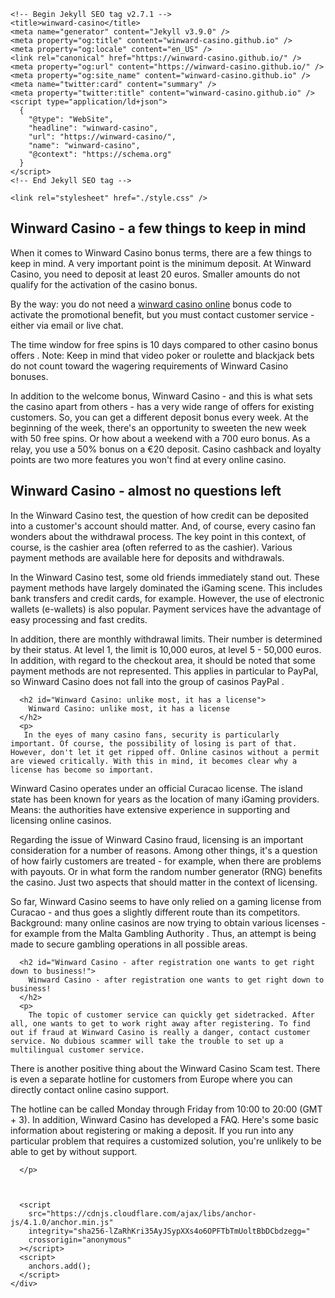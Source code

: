 <html lang="en-US">
  <head>
    <meta charset="UTF-8" />
    <meta http-equiv="X-UA-Compatible" content="IE=edge" />
    <meta name="viewport" content="width=device-width, initial-scale=1" />

    <!-- Begin Jekyll SEO tag v2.7.1 -->
    <title>winward-casino</title>
    <meta name="generator" content="Jekyll v3.9.0" />
    <meta property="og:title" content="winward-casino.github.io" />
    <meta property="og:locale" content="en_US" />
    <link rel="canonical" href="https://winward-casino.github.io/" />
    <meta property="og:url" content="https://winward-casino.github.io/" />
    <meta property="og:site_name" content="winward-casino.github.io" />
    <meta name="twitter:card" content="summary" />
    <meta property="twitter:title" content="winward-casino.github.io" />
    <script type="application/ld+json">
      {
        "@type": "WebSite",
        "headline": "winward-casino",
        "url": "https://winward-casino/",
        "name": "winward-casino",
        "@context": "https://schema.org"
      }
    </script>
    <!-- End Jekyll SEO tag -->

    <link rel="stylesheet" href="./style.css" />
  </head>
  <body>
    <div class="container-lg px-3 my-5 markdown-body">
      <h2 id="Winward Casino - a few things to keep in mind">
        Winward Casino - a few things to keep in mind
      </h2>
      <p>
        When it comes to Winward Casino bonus terms, there are a few things to keep in mind. A very important point is the minimum deposit. At Winward Casino, you need to deposit at least 20 euros. Smaller amounts do not qualify for the activation of the casino bonus.

By the way: you do not need a <a href="https://winwardcasinoonline.com/" target="_blank">winward casino online</a> bonus code to activate the promotional benefit, but you must contact customer service - either via email or live chat.

The time window for free spins is 10 days compared to other casino bonus offers . Note: Keep in mind that video poker or roulette and blackjack bets do not count toward the wagering requirements of Winward Casino bonuses.

In addition to the welcome bonus, Winward Casino - and this is what sets the casino apart from others - has a very wide range of offers for existing customers. So, you can get a different deposit bonus every week. At the beginning of the week, there's an opportunity to sweeten the new week with 50 free spins. Or how about a weekend with a 700 euro bonus. As a relay, you use a 50% bonus on a €20 deposit. Casino cashback and loyalty points are two more features you won't find at every online casino.
      </p>
      <h2 id="Winward Casino - almost no questions left">
        Winward Casino - almost no questions left
      </h2>
      <p>
        In the Winward Casino test, the question of how credit can be deposited into a customer's account should matter. And, of course, every casino fan wonders about the withdrawal process. The key point in this context, of course, is the cashier area (often referred to as the cashier). Various payment methods are available here for deposits and withdrawals.

In the Winward Casino test, some old friends immediately stand out. These payment methods have largely dominated the iGaming scene. This includes bank transfers and credit cards, for example. However, the use of electronic wallets (e-wallets) is also popular. Payment services have the advantage of easy processing and fast credits.

In addition, there are monthly withdrawal limits. Their number is determined by their status. At level 1, the limit is 10,000 euros, at level 5 - 50,000 euros. In addition, with regard to the checkout area, it should be noted that some payment methods are not represented. This applies in particular to PayPal, so Winward Casino does not fall into the group of casinos PayPal .
      </p>

      <h2 id="Winward Casino: unlike most, it has a license">
        Winward Casino: unlike most, it has a license
      </h2>
      <p>
       In the eyes of many casino fans, security is particularly important. Of course, the possibility of losing is part of that. However, don't let it get ripped off. Online casinos without a permit are viewed critically. With this in mind, it becomes clear why a license has become so important.

Winward Casino operates under an official Curacao license. The island state has been known for years as the location of many iGaming providers. Means: the authorities have extensive experience in supporting and licensing online casinos. 

Regarding the issue of Winward Casino fraud, licensing is an important consideration for a number of reasons. Among other things, it's a question of how fairly customers are treated - for example, when there are problems with payouts. Or in what form the random number generator (RNG) benefits the casino. Just two aspects that should matter in the context of licensing.

So far, Winward Casino seems to have only relied on a gaming license from Curacao - and thus goes a slightly different route than its competitors. Background: many online casinos are now trying to obtain various licenses - for example from the Malta Gambling Authority . Thus, an attempt is being made to secure gambling operations in all possible areas.
      </p>

      <h2 id="Winward Casino - after registration one wants to get right down to business!">
        Winward Casino - after registration one wants to get right down to business!
      </h2>
      <p>
        The topic of customer service can quickly get sidetracked. After all, one wants to get to work right away after registering. To find out if fraud at Winward Casino is really a danger, contact customer service. No dubious scammer will take the trouble to set up a multilingual customer service.

There is another positive thing about the Winward Casino Scam test. There is even a separate hotline for customers from Europe where you can directly contact online casino support.

The hotline can be called Monday through Friday from 10:00 to 20:00 (GMT + 3). In addition, Winward Casino has developed a FAQ. Here's some basic information about registering or making a deposit. If you run into any particular problem that requires a customized solution, you're unlikely to be able to get by without support.

      </p>

      

      <script
        src="https://cdnjs.cloudflare.com/ajax/libs/anchor-js/4.1.0/anchor.min.js"
        integrity="sha256-lZaRhKri35AyJSypXXs4o6OPFTbTmUoltBbDCbdzegg="
        crossorigin="anonymous"
      ></script>
      <script>
        anchors.add();
      </script>
    </div>
  </body>
</html>
